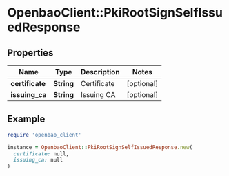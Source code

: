 # OpenbaoClient::PkiRootSignSelfIssuedResponse

## Properties

| Name | Type | Description | Notes |
| ---- | ---- | ----------- | ----- |
| **certificate** | **String** | Certificate | [optional] |
| **issuing_ca** | **String** | Issuing CA | [optional] |

## Example

```ruby
require 'openbao_client'

instance = OpenbaoClient::PkiRootSignSelfIssuedResponse.new(
  certificate: null,
  issuing_ca: null
)
```

